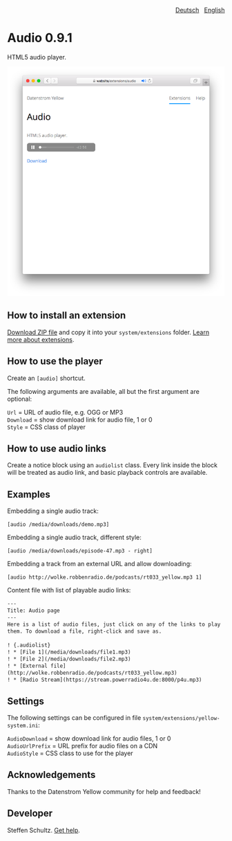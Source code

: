 <p align="right"><a href="README-de.md">Deutsch</a> &nbsp; <a href="README.md">English</a></p>

# Audio 0.9.1

HTML5 audio player.

<p align="center"><img src="SCREENSHOT.png" alt="Screenshot"></p>

## How to install an extension

[Download ZIP file](https://github.com/schulle4u/yellow-audio/archive/refs/heads/main.zip) and copy it into your `system/extensions` folder. [Learn more about extensions](https://github.com/annaesvensson/yellow-update).

## How to use the player

Create an `[audio]` shortcut.
 
The following arguments are available, all but the first argument are optional:

`Url` = URL of audio file, e.g. OGG or MP3  
`Download` = show download link for audio file, 1 or 0  
`Style` = CSS class of player 

## How to use audio links

Create a notice block using an `audiolist` class. Every link inside the block will be treated as audio link, and basic playback controls are available. 

## Examples

Embedding a single audio track:

    [audio /media/downloads/demo.mp3]

Embedding a single audio track, different style:

    [audio /media/downloads/episode-47.mp3 - right]

Embedding a track from an external URL and allow downloading:

    [audio http://wolke.robbenradio.de/podcasts/rt033_yellow.mp3 1]

Content file with list of playable audio links:

~~~
---
Title: Audio page
---
Here is a list of audio files, just click on any of the links to play them. To download a file, right-click and save as. 

! {.audiolist}
! * [File 1](/media/downloads/file1.mp3)
! * [File 2](/media/downloads/file2.mp3)
! * [External file](http://wolke.robbenradio.de/podcasts/rt033_yellow.mp3)
! * [Radio Stream](https://stream.powerradio4u.de:8000/p4u.mp3)
~~~

## Settings

The following settings can be configured in file `system/extensions/yellow-system.ini`: 

`AudioDownload` = show download link for audio files, 1 or 0  
`AudioUrlPrefix` = URL prefix for audio files on a CDN  
`AudioStyle` = CSS class to use for the player  

## Acknowledgements

Thanks to the Datenstrom Yellow community for help and feedback!

## Developer

Steffen Schultz. [Get help](https://datenstrom.se/yellow/help/).
